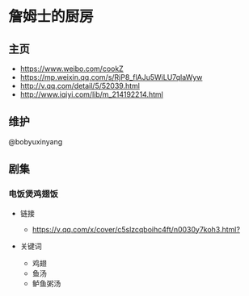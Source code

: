 # 詹姆士的厨房

## 主页

* <https://www.weibo.com/cookZ>
* <https://mp.weixin.qq.com/s/RjP8_flAJu5WiLU7qlaWyw>
* <http://v.qq.com/detail/5/52039.html>
* <http://www.iqiyi.com/lib/m_214192214.html>

## 维护

@bobyuxinyang

## 剧集

### 电饭煲鸡翅饭

* 链接

  * <https://v.qq.com/x/cover/c5slzcqboihc4ft/n0030y7koh3.html?>

* 关键词

  * 鸡翅
  * 鱼汤
  * 鲈鱼粥汤
